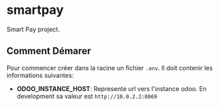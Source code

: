 # smartpay

Smart Pay project.

## Comment Démarer

Pour commencer créer dans la racine un fichier `.env`.
Il doit contenir les informations suivantes:
* **ODOO_INSTANCE_HOST**: Represente url vers l'instance odoo. En development sa valeur est `http://10.0.2.2:8069`